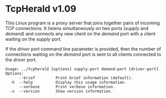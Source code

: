 # TcpHerald v1.09
This Linux program is a proxy server that joins together pairs of incoming TCP
connections. It listens simultaneously on two ports (_supply_ and _demand_) and
connects any new client on the _demand_ port with a client waiting on the
_supply_ port.

If the _driver_ port command line parameter is provided, then the number of
connections waiting on the _demand_ port is sent to all clients connected to the
_driver_ port.

```
Usage: ../tcpherald [options] supply-port demand-port [driver-port]
Options:
      --brief         Print brief information (default).
  -h  --help          Display this usage information.
      --verbose       Print verbose information.
  -v  --version       Show version information.
```
